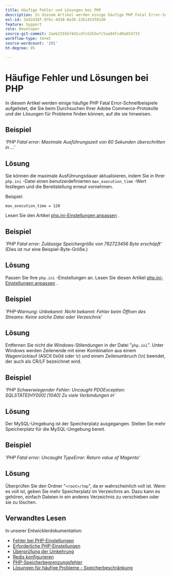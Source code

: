 ```yaml
---
title: Häufige Fehler und Lösungen bei PHP
description: In diesem Artikel werden einige häufige PHP Fatal Error-Schnellbeispiele aufgelistet, die Sie beim Durchsuchen Ihrer Adobe Commerce-Protokolle und der Lösungen für Probleme finden können, auf die sie hinweisen.
exl-id: 3e42d38f-97bc-4d38-8e36-23b1453f81d9
feature: Support
role: Developer
source-git-commit: 2aeb2355b74d1cdfc62b5e7c5aa04fcd0a654733
workflow-type: tm+mt
source-wordcount: '291'
ht-degree: 0%

---
```


# Häufige Fehler und Lösungen bei PHP

In diesem Artikel werden einige häufige PHP Fatal Error-Schnellbeispiele aufgelistet, die Sie beim Durchsuchen Ihrer Adobe Commerce-Protokolle und der Lösungen für Probleme finden können, auf die sie hinweisen.

## Beispiel

*&#39;PHP Fatal error: Maximale Ausführungszeit von 60 Sekunden überschritten in ...&#39;*

## Lösung

Sie können die maximale Ausführungsdauer aktualisieren, indem Sie in Ihrer `php.ini` -Datei einen benutzerdefinierten `max_execution_time` -Wert festlegen und die Bereitstellung erneut vornehmen.

Beispiel:

`max_execution_time = 120`

Lesen Sie den Artikel [php.ini-Einstellungen anpassen](https://experienceleague.adobe.com/en/docs/commerce-cloud-service/user-guide/configure/app/php-settings) .

## Beispiel

*&#39;PHP Fatal error: Zulässige Speichergröße von 792723456 Byte erschöpft&#39;* (Dies ist nur eine Beispiel-Byte-Größe.)

## Lösung

Passen Sie Ihre `php.ini` -Einstellungen an. Lesen Sie diesen Artikel [php.ini-Einstellungen anpassen](https://experienceleague.adobe.com/en/docs/commerce-cloud-service/user-guide/configure/app/php-settings) .

## Beispiel

*&#39;PHP-Warnung: Unbekannt: Nicht bekannt: Fehler beim Öffnen des Streams: Keine solche Datei oder Verzeichnis&#39;*

## Lösung

Entfernen Sie nicht die Windows-Stilendungen in der Datei &quot;`php.ini`&quot;. Unter Windows werden Zeilenende mit einer Kombination aus einem Wagenrücklauf (ASCII 0x0d oder \r) und einem Zeilenumbruch (\n) beendet, der auch als CR/LF bezeichnet wird.

## Beispiel

*&#39;PHP Schwerwiegender Fehler: Uncaught PDOException: SQLSTATE\[HY000\] \[1040\] Zu viele Verbindungen in&#39;*

## Lösung

Der MySQL-Umgebung ist der Speicherplatz ausgegangen. Stellen Sie mehr Speicherplatz für die MySQL-Umgebung bereit.

## Beispiel

*&#39;PHP Fatal error: Uncaught TypeError: Return value of Magento&#39;*

## Lösung

Überprüfen Sie den Ordner &quot;`<root>/tmp`&quot;, da er wahrscheinlich voll ist. Wenn es voll ist, geben Sie mehr Speicherplatz im Verzeichnis an. Dazu kann es gehören, einfach Dateien in ein anderes Verzeichnis zu verschieben oder sie zu löschen.

## Verwandtes Lesen

In unserer Entwicklerdokumentation:

* [Fehler bei PHP-Einstellungen](https://experienceleague.adobe.com/en/docs/commerce-knowledge-base/kb/troubleshooting/overview)
* [Erforderliche PHP-Einstellungen](https://experienceleague.adobe.com/en/docs/commerce-operations/installation-guide/prerequisites/php-settings)
* [Überprüfung der Umkehrung](https://experienceleague.adobe.com/en/docs/commerce-operations/configuration-guide/cache/redis/redis-session#verify-redis-connection)
* [Redis konfigurieren](https://experienceleague.adobe.com/en/docs/commerce-operations/configuration-guide/cache/redis/config-redis)
* [PHP-Speicherbegrenzungsfehler](https://experienceleague.adobe.com/en/docs/commerce-knowledge-base/kb/troubleshooting/overview)
* [Lösungen für häufige Probleme - Speicherbeschränkung](https://developer.adobe.com/commerce/testing/guide/unit/command-line/#solutions-to-common-problems)
